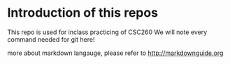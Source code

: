 # Introduction of this repos

This repo is used for inclass practicing of CSC260
We will note every command needed for git here!

more about markdown langauge, please refer to  http://markdownguide.org
